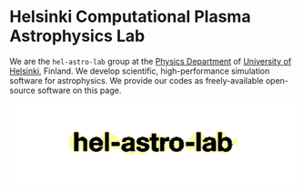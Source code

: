 # Helsinki Computational Plasma Astrophysics Lab

We are the `hel-astro-lab` group at the [Physics Department](https://www.helsinki.fi/en/faculty-science/faculty/physics) of [University of Helsinki](https://www.helsinki.fi/en), Finland. We develop scientific, high-performance simulation software for astrophysics. We provide our codes as freely-available open-source software on this page.

![hel-logo](https://github.com/hel-astro-lab/.github/blob/main/profile/hel_astro_lab_logo.gif)












